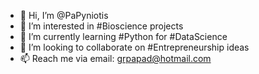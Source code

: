 - 👋 Hi, I’m @PaPyniotis
- 👀 I’m interested in #Bioscience projects
- 🌱 I’m currently learning #Python for #DataScience
- 💞️ I’m looking to collaborate on #Entrepreneurship ideas
- 📫 Reach me via email: grpapad@hotmail.com
<!---
PaPyniotis/PaPyniotis is a ✨ special ✨ repository because its `README.md` (this file) appears on your GitHub profile.
You can click the Preview link to take a look at your changes.
--->
